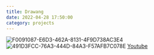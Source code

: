 ```yaml
---
title: Drawang
date: 2022-04-28 17:50:00
category: projects
---
```

![F0091087-E6D3-462A-8131-4F9D738AC3E4](https://user-images.githubusercontent.com/69250097/166138238-c39f6be3-fa2d-49df-bfef-79eb15c42180.png)
![491D3FCC-76A3-444D-84A3-F57AFB7C078E](https://user-images.githubusercontent.com/69250097/166139806-7bcc4fda-16e0-497e-8def-38466fbe1baf.png)
[Youtube](https://youtu.be/XTtgNKfJ8ms)
